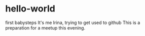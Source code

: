 # hello-world
first babysteps 
It's me Irina, trying to get used to github
This is a preparation for a meetup this evening.
